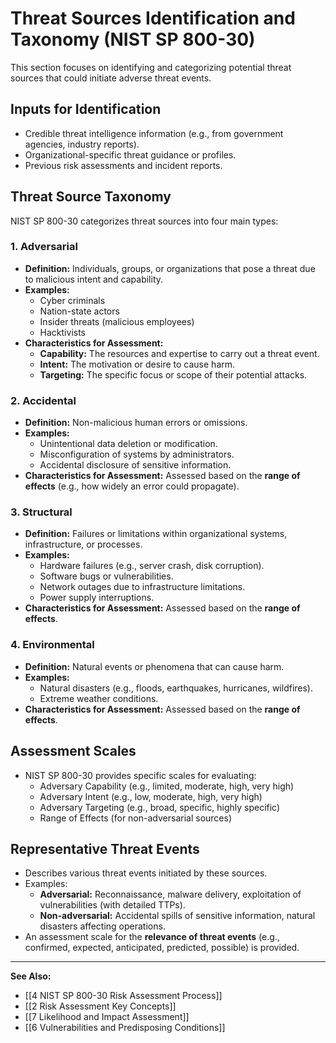 # Threat Sources Identification and Taxonomy (NIST SP 800-30)

This section focuses on identifying and categorizing potential threat sources that could initiate adverse threat events.

## Inputs for Identification
*   Credible threat intelligence information (e.g., from government agencies, industry reports).
*   Organizational-specific threat guidance or profiles.
*   Previous risk assessments and incident reports.

## Threat Source Taxonomy
NIST SP 800-30 categorizes threat sources into four main types:

### 1. Adversarial
*   **Definition:** Individuals, groups, or organizations that pose a threat due to malicious intent and capability.
*   **Examples:**
    *   Cyber criminals
    *   Nation-state actors
    *   Insider threats (malicious employees)
    *   Hacktivists
*   **Characteristics for Assessment:**
    *   **Capability:** The resources and expertise to carry out a threat event.
    *   **Intent:** The motivation or desire to cause harm.
    *   **Targeting:** The specific focus or scope of their potential attacks.

### 2. Accidental
*   **Definition:** Non-malicious human errors or omissions.
*   **Examples:**
    *   Unintentional data deletion or modification.
    *   Misconfiguration of systems by administrators.
    *   Accidental disclosure of sensitive information.
*   **Characteristics for Assessment:** Assessed based on the **range of effects** (e.g., how widely an error could propagate).

### 3. Structural
*   **Definition:** Failures or limitations within organizational systems, infrastructure, or processes.
*   **Examples:**
    *   Hardware failures (e.g., server crash, disk corruption).
    *   Software bugs or vulnerabilities.
    *   Network outages due to infrastructure limitations.
    *   Power supply interruptions.
*   **Characteristics for Assessment:** Assessed based on the **range of effects**.

### 4. Environmental
*   **Definition:** Natural events or phenomena that can cause harm.
*   **Examples:**
    *   Natural disasters (e.g., floods, earthquakes, hurricanes, wildfires).
    *   Extreme weather conditions.
*   **Characteristics for Assessment:** Assessed based on the **range of effects**.

## Assessment Scales
*   NIST SP 800-30 provides specific scales for evaluating:
    *   Adversary Capability (e.g., limited, moderate, high, very high)
    *   Adversary Intent (e.g., low, moderate, high, very high)
    *   Adversary Targeting (e.g., broad, specific, highly specific)
    *   Range of Effects (for non-adversarial sources)

## Representative Threat Events
*   Describes various threat events initiated by these sources.
*   Examples:
    *   **Adversarial:** Reconnaissance, malware delivery, exploitation of vulnerabilities (with detailed TTPs).
    *   **Non-adversarial:** Accidental spills of sensitive information, natural disasters affecting operations.
*   An assessment scale for the **relevance of threat events** (e.g., confirmed, expected, anticipated, predicted, possible) is provided.

---
**See Also:**
*   [[4 NIST SP 800-30 Risk Assessment Process]]
*   [[2 Risk Assessment Key Concepts]]
*   [[7 Likelihood and Impact Assessment]]
*   [[6 Vulnerabilities and Predisposing Conditions]]